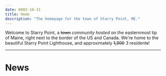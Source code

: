 ```yaml
---
date: 0002-10-31
title: Home
description: "The homepage for the town of Starry Point, ME."
---
```


Welcome to Starry Point, a ~~town~~ *community hosted* on the easternmost tip of Maine, right next to the border of the US and Canada. We're home to the beautiful Starry Point Lighthouse, and approximately ~~1,300~~ *3* resident~~s~~!

---

# News